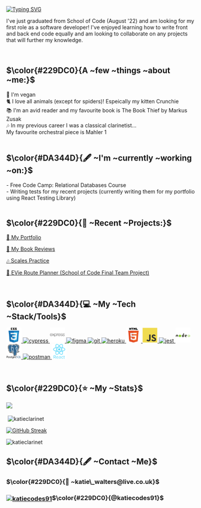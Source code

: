 <a href="https://git.io/typing-svg"><img src="https://readme-typing-svg.demolab.com?font=Fira+Code&size=25&&pause=1000&color=DA344D&background=B6FF6A00&width=435&lines=Hello%2C+I'm+Katie!" alt="Typing SVG" /></a>

I've just graduated from School of Code (August '22) and am looking for my first role as a software developer!
I've enjoyed learning how to write front and back end code equally and am looking to collaborate on any projects that will further my knowledge.


<br>
<h2>$\color{#229DC0}{A ~few ~things ~about ~me:}$</h2>
🌱 I'm vegan <br>
🐈 I love all animals (except for spiders)! Espeically my kitten Crunchie <br>
📚 I'm an avid reader and my favourite book is The Book Thief by Markus Zusak <br>
🎶 In my previous career I was a classical clarinetist... <br>
My favourite orchestral piece is Mahler 1 <br>
<br>
<h2>$\color{#DA344D}{🖋️ ~I'm ~currently ~working ~on:}$</h2>  
- Free Code Camp: Relational Databases Course <br>
- Writing tests for my recent projects (currently writing them for my portfolio using React Testing Library)
<br>
<br>
<h2>$\color{#229DC0}{🍁 ~Recent ~Projects:}$</h2>     

[🌻 My Portfolio](https://github.com/KatieClarinet/KatieWaltersPortfolio)

[📘 My Book Reviews](https://github.com/KatieClarinet/BookReviews_FrontEnd)<br>     

[🎶 Scales Practice](https://github.com/KatieClarinet/MusicalScales_FrontEnd)      

[🚙 EVie Route Planner (School of Code Final Team Project)](https://github.com/SchoolOfCode/final-project_front-end-evie)


<br>
<h2>$\color{#DA344D}{💻 ~My ~Tech ~Stack/Tools}$</h2>
<p align="left"> <a href="https://www.w3schools.com/css/" target="_blank" rel="noreferrer"> <img src="https://raw.githubusercontent.com/devicons/devicon/master/icons/css3/css3-original-wordmark.svg" alt="css3" width="40" height="40"/> </a> <a href="https://www.cypress.io" target="_blank" rel="noreferrer"> <img src="https://raw.githubusercontent.com/simple-icons/simple-icons/6e46ec1fc23b60c8fd0d2f2ff46db82e16dbd75f/icons/cypress.svg" alt="cypress" width="40" height="40"/> </a> <a href="https://expressjs.com" target="_blank" rel="noreferrer"> <img src="https://raw.githubusercontent.com/devicons/devicon/master/icons/express/express-original-wordmark.svg" alt="express" width="40" height="40"/> </a> <a href="https://www.figma.com/" target="_blank" rel="noreferrer"> <img src="https://www.vectorlogo.zone/logos/figma/figma-icon.svg" alt="figma" width="40" height="40"/> </a> <a href="https://git-scm.com/" target="_blank" rel="noreferrer"> <img src="https://www.vectorlogo.zone/logos/git-scm/git-scm-icon.svg" alt="git" width="40" height="40"/> </a> <a href="https://heroku.com" target="_blank" rel="noreferrer"> <img src="https://www.vectorlogo.zone/logos/heroku/heroku-icon.svg" alt="heroku" width="40" height="40"/> </a> <a href="https://www.w3.org/html/" target="_blank" rel="noreferrer"> <img src="https://raw.githubusercontent.com/devicons/devicon/master/icons/html5/html5-original-wordmark.svg" alt="html5" width="40" height="40"/> </a> <a href="https://developer.mozilla.org/en-US/docs/Web/JavaScript" target="_blank" rel="noreferrer"> <img src="https://raw.githubusercontent.com/devicons/devicon/master/icons/javascript/javascript-original.svg" alt="javascript" width="40" height="40"/> </a> <a href="https://jestjs.io" target="_blank" rel="noreferrer"> <img src="https://www.vectorlogo.zone/logos/jestjsio/jestjsio-icon.svg" alt="jest" width="40" height="40"/> </a> <a href="https://nodejs.org" target="_blank" rel="noreferrer"> <img src="https://raw.githubusercontent.com/devicons/devicon/master/icons/nodejs/nodejs-original-wordmark.svg" alt="nodejs" width="40" height="40"/> </a> <a href="https://www.postgresql.org" target="_blank" rel="noreferrer"> <img src="https://raw.githubusercontent.com/devicons/devicon/master/icons/postgresql/postgresql-original-wordmark.svg" alt="postgresql" width="40" height="40"/> </a> <a href="https://postman.com" target="_blank" rel="noreferrer"> <img src="https://www.vectorlogo.zone/logos/getpostman/getpostman-icon.svg" alt="postman" width="40" height="40"/> </a> <a href="https://reactjs.org/" target="_blank" rel="noreferrer"> <img src="https://raw.githubusercontent.com/devicons/devicon/master/icons/react/react-original-wordmark.svg" alt="react" width="40" height="40"/> </a> </p>
<br>


<h2>$\color{#229DC0}{⭐ ~My ~Stats}$</h2>
<img src="https://www.codewars.com/users/KatieClarinet/badges/large" />
<p>&nbsp;<img align="center" src="https://github-readme-stats.vercel.app/api?username=katieclarinet&show_icons=true&locale=en" alt="katieclarinet" /></p>


[![GitHub Streak](https://streak-stats.demolab.com/?user=KatieClarinet)](https://git.io/streak-stats)



<p align="left"> <img src="https://komarev.com/ghpvc/?username=katieclarinet&label=Profile%20views&color=0e75b6&style=flat" alt="katieclarinet" /> </p>

<!-- <p align="left"> <a href="https://github.com/ryo-ma/github-profile-trophy"><img src="https://github-profile-trophy.vercel.app/?username=katieclarinet" alt="katieclarinet" /></a> </p> -->
<h2>$\color{#DA344D}{🖋️ ~Contact ~Me}$</h2>
<h3>$\color{#229DC0}{📧 ~katie\_walters@live.co.uk}$</h3>
<h3>
<a href="https://twitter.com/katiecodes91" target="blank"><img align="center" src="https://raw.githubusercontent.com/rahuldkjain/github-profile-readme-generator/master/src/images/icons/Social/twitter.svg" alt="katiecodes91" height="30" width="40" /></a>$\color{#229DC0}{@katiecodes91}$
</h3>

